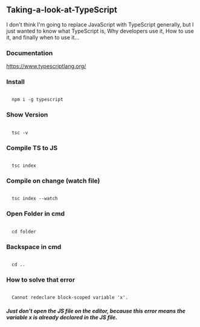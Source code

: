 ## Taking-a-look-at-TypeScript
I don't think I'm going to replace JavaScript with TypeScript generally, but I just wanted to know what TypeScript is, Why developers use it, How to use it, and finally when to use it...

### Documentation
https://www.typescriptlang.org/

### Install
<code>
  npm i -g typescript
</code>

### Show Version
<code>
  tsc -v
</code>

### Compile TS to JS
<code>
  tsc index
</code>

### Compile on change (watch file)
<code>
  tsc index --watch
</code>

### Open Folder in cmd
<code>
  cd folder
</code>

### Backspace in cmd
<code>
  cd ..
</code>

### How to solve that error
<code>
  Cannot redeclare block-scoped variable 'x'.
</code>

##### Just don't open the JS file on the editor, because this error means the variable x is already declared in the JS file.
